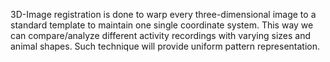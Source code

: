 3D-Image registration is done to warp every three-dimensional image to a standard template to maintain one single coordinate system.
This way we can compare/analyze different activity recordings with varying sizes and animal shapes.
Such technique will provide uniform pattern representation.
